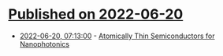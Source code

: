 # [Published on 2022-06-20](index.md)

* [2022-06-20, 07:13:00](https://soylentnews.org/article.pl?sid=22/06/19/1440252&from=rss) - [Atomically Thin Semiconductors for Nanophotonics](https://soylentnews.org/article.pl?sid=22/06/19/1440252&from=rss)
